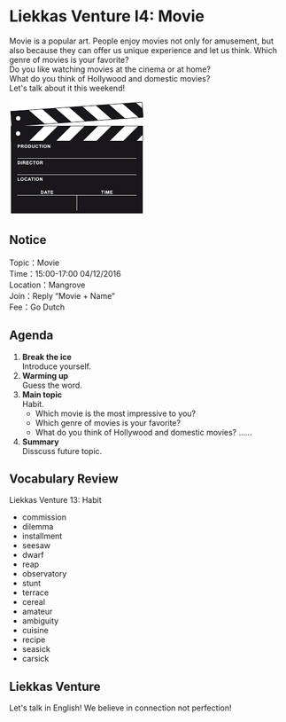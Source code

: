 
# Liekkas Venture l4: Movie

Movie is a popular art. People enjoy movies not only for amusement, 
but also because they can offer us unique experience and let us think.
Which genre of movies is your favorite?  
Do you like watching movies at the cinema or at home?  
What do you think of Hollywood and domestic movies?  
Let's talk about it this weekend! 


![habit](./images/movie.png "movie")

## Notice

Topic：Movie  
Time：15:00-17:00 04/12/2016   
Location：Mangrove  
Join：Reply “Movie + Name”  
Fee：Go Dutch

## Agenda

1. **Break the ice**  
    Introduce yourself.
2. **Warming up**   
    Guess the word.
3. **Main topic**  
    Habit. 
    + Which movie is the most impressive to you?
    + Which genre of movies is your favorite?
    + What do you think of Hollywood and domestic movies?
    ......
4. **Summary**   
    Disscuss future topic.

## Vocabulary Review

Liekkas Venture 13: Habit 
- commission
- dilemma 
- installment
- seesaw
- dwarf
- reap
- observatory
- stunt
- terrace
- cereal
- amateur
- ambiguity
- cuisine
- recipe
- seasick
- carsick

## Liekkas Venture

Let's talk in English!
We believe in connection not perfection!
